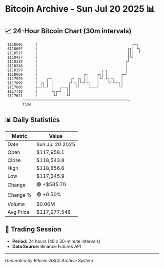 # Bitcoin Archive - Sun Jul 20 2025 📊

## 📈 24-Hour Bitcoin Chart (30m intervals)

```
 $118696      ┤                                           ┌─┐  
 $118607      ┤                                         ┌┐│ └┐ 
 $118517      ┤                                         │││  └ 
 $118427      ┤                                         │└┘    
 $118338      ┤                                        ┌┘      
 $118248      ┤                                        │       
 $118159      ┤                             ┌─┐        │       
 $118069      ┤                     ┌┐    ┌┐│ │      ┌─┘       
 $117979      ┤    ┌─┐        ┌┐ ┌┐ ││    │└┘ └┐┌┐   │         
 $117890      ┤ ┌┐ │ │       ┌┘└┐│└─┘└┐   │    └┘└──┐│         
 $117800      ┼─┘└─┘ │   ┌──┐│  └┘    └───┘         └┘         
 $117710      ┤      └┐┌─┘  ││                                 
 $117621      ┤       └┘    └┘                                 
        ────────────────────────────────────────────────→
        Time
```

## 📊 Daily Statistics

| Metric | Value |
|--------|-------|
| Date | Sun Jul 20 2025 |
| Open | $117,958.1 |
| Close | $118,543.8 |
| High | $118,856.6 |
| Low | $117,245.9 |
| Change | 🟢 +$585.70 |
| Change % | 🟢 +0.50% |
| Volume | $0.06M |
| Avg Price | $117,977.548 |

## 📅 Trading Session

- **Period:** 24 hours (48 x 30-minute intervals)
- **Data Source:** Binance Futures API

---
*Generated by Bitcoin-ASCII Archive System*
